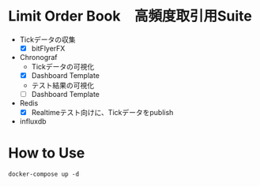 # Limit Order Book　高頻度取引用Suite
 * Tickデータの収集
    - [x] bitFlyerFX
    
 * Chronograf
    - Tickデータの可視化
    - [x] Dashboard Template
    
    - テスト結果の可視化
    - [ ] Dashboard Template
    
 * Redis
    - [x] Realtimeテスト向けに、Tickデータをpublish
    
 * influxdb
 
 
# How to Use
```
docker-compose up -d
```